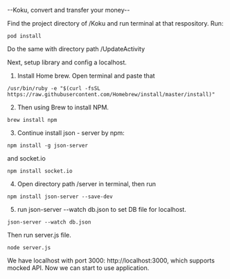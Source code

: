 --Koku, convert and transfer your money--


Find the project directory of /Koku and run terminal at that respository. Run:
```
pod install

```

Do the same with directory path /UpdateActivity

Next, setup library and config a localhost.

1. Install Home brew. Open terminal and paste that
```
/usr/bin/ruby -e "$(curl -fsSL https://raw.githubusercontent.com/Homebrew/install/master/install)"

```

2. Then using Brew to install NPM. 

```
brew install npm

```

3. Continue install json - server by npm:
```
npm install -g json-server

```

and socket.io 
```
npm install socket.io

```

4. Open directory path /server in terminal, then run 
```
npm install json-server --save-dev

```

5. run json-server --watch db.json to set DB file for localhost.
```
json-server --watch db.json

```


Then run server.js file.
```
node server.js

```

We have localhost with port 3000: http://localhost:3000, which supports mocked API. Now we can start to use application.
